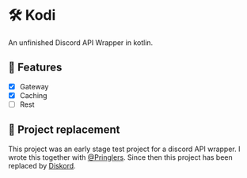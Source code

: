 # 🛠️ Kodi
An unfinished Discord API Wrapper in kotlin.  

## 🔧 Features
- [x] Gateway
- [x] Caching
- [ ] Rest

## 🔄 Project replacement
This project was an early stage test project for a discord API wrapper. I wrote this together with [@Pringlers](https://github.com/Pringlers). Since then this project has been replaced by [Diskord](https://github.com/MyraBot/diskord).
